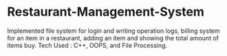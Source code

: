 # Restaurant-Management-System
Implemented file system for login and writing operation logs, billing system for an item in a restaurant, adding an item and showing the total amount of items buy.
Tech Used : C++, OOPS, and File Processing.
